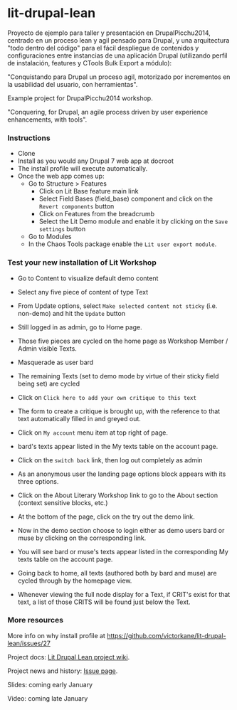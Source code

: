 lit-drupal-lean
===============

Proyecto de ejemplo para taller y presentación en DrupalPicchu2014, centrado en un proceso lean y agil pensado para Drupal, y una arquitectura "todo dentro del código" para el fácil despliegue de contenidos y configuraciones entre instancias de una aplicación Drupal (utilizando perfil de instalación, features y CTools Bulk Export a módulo):

"Conquistando para Drupal un proceso agil, motorizado por incrementos en la usabilidad del usuario, con herramientas".

Example project for DrupalPicchu2014 workshop.

"Conquering, for Drupal, an agile process driven by user experience enhancements, with tools".

### Instructions

* Clone
* Install as you would any Drupal 7 web app at docroot
* The install profile will execute automatically.
* Once the web app comes up:
  * Go to Structure > Features
    * Click on Lit Base feature main link
    * Select Field Bases (field_base) component and click on the `Revert components` button
    * Click on Features from the breadcrumb
    * Select the Lit Demo module and enable it by clicking on the `Save settings` button
  * Go to Modules
  * In the Chaos Tools package enable the `Lit user export module`.

### Test your new installation of Lit Workshop

* Go to Content to visualize default demo content
* Select any five piece of content of type Text
* From Update options, select `Make selected content not sticky` (i.e. non-demo) and hit the `Update` button
* Still logged in as admin, go to Home page.
* Those five pieces are cycled on the home page as Workshop Member / Admin visible Texts.

* Masquerade as user bard
* The remaining Texts (set to demo mode by virtue of their sticky field being set) are cycled
* Click on `Click here to add your own critique to this text`
* The form to create a critique is brought up, with the reference to that text automatically filled in and greyed out.
* Click on `My account` menu item at top right of page.
* bard's texts appear listed in the My texts table on the account page.

* Click on the `switch back` link, then log out completely as admin
* As an anonymous user the landing page options block appears with its three options.
* Click on the About Literary Workshop link to go to the About section (context sensitive blocks, etc.)
* At the bottom of the page, click on the try out the demo link. 
* Now in the demo section choose to login either as demo users bard or muse by clicking on the corresponding link.
* You will see bard or muse's texts appear listed in the corresponding My texts table on the account page.
* Going back to home, all texts (authored both by bard and muse) are cycled through by the homepage view.

* Whenever viewing the full node display for a Text, if CRIT's exist for that text, a list of those CRITS will be found just below the Text.

### More resources

More info on why install profile at https://github.com/victorkane/lit-drupal-lean/issues/27

Project docs: [Lit Drupal Lean project wiki](https://github.com/victorkane/lit-drupal-lean/wiki). 

Project news and history: [Issue page](https://github.com/victorkane/lit-drupal-lean/issues?state=open).

Slides: coming early January

Video: coming late January

